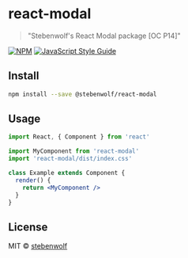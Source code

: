 # react-modal

> &quot;Stebenwolf&#x27;s React Modal package [OC P14]&quot;

[![NPM](https://img.shields.io/npm/v/react-modal.svg)](https://www.npmjs.com/package/react-modal) [![JavaScript Style Guide](https://img.shields.io/badge/code_style-standard-brightgreen.svg)](https://standardjs.com)

## Install

```bash
npm install --save @stebenwolf/react-modal
```

## Usage

```jsx
import React, { Component } from 'react'

import MyComponent from 'react-modal'
import 'react-modal/dist/index.css'

class Example extends Component {
  render() {
    return <MyComponent />
  }
}
```

## License

MIT © [stebenwolf](https://github.com/stebenwolf)
